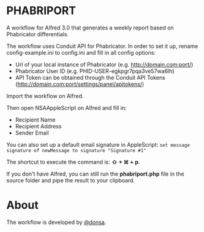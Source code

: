 # PHABRIPORT
A workflow for Alfred 3.0 that generates a weekly report based on Phabricator differentials.

The workflow uses Conduit API for Phabricator.
In order to set it up, rename config-example.ini to config.ini and fill in all config options:
- Url of your local instance of Phabricator (e.g. http://domain.com:port/)
- Phabricator User ID (e.g. PHID-USER-egkpgr7pqa3ve57wa6lh)
- API Token can be obtained through the Conduit API Tokens (http://domain.com:port/settings/panel/apitokens/)

Import the workflow on Alfred.

Then open NSAAppleScript on Alfred and fill in:
- Recipient Name
- Recipient Address
- Sender Email

You can also set up a default email signature in AppleScript:
`set message signature of newMessage to signature "Signature #1"`

The shortcut to execute the command is: **⇧ + ⌘ + p**.

If you don't have Alfred, you can still run the **phabriport.php** file in the source folder and pipe the result to your clipboard.


About
===
The workflow is developed by [@donsa](http://twitter.com/nunolopes_99/).
